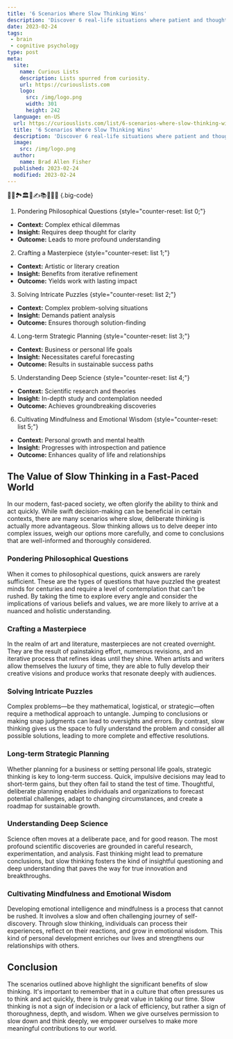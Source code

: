 ```yaml
---
title: '6 Scenarios Where Slow Thinking Wins'
description: 'Discover 6 real-life situations where patient and thoughtful analysis triumphs. Curious minds, slow thinking – the key to wiser decisions.'
date: 2023-02-24
tags:
 - brain
 - cognitive psychology
type: post
meta:
  site:
    name: Curious Lists
    description: Lists spurred from curiosity.
    url: https://curiouslists.com
    logo:
      src: /img/logo.png
      width: 301
      height: 242
  language: en-US
  url: https://curiouslists.com/list/6-scenarios-where-slow-thinking-wins
  title: '6 Scenarios Where Slow Thinking Wins'
  description: 'Discover 6 real-life situations where patient and thoughtful analysis triumphs. Curious minds, slow thinking – the key to wiser decisions.'
  image:
    src: /img/logo.png
  author:
    name: Brad Allen Fisher
  published: 2023-02-24
  modified: 2023-02-24
---
```



🤔🧩🏞️🏛️🌌✍️📚🔬🎨🧘 {.big-code}

1. Pondering Philosophical Questions {style="counter-reset: list 0;"}
  - **Context:** Complex ethical dilemmas
  - **Insight:** Requires deep thought for clarity
  - **Outcome:** Leads to more profound understanding

2. Crafting a Masterpiece {style="counter-reset: list 1;"}
  - **Context:** Artistic or literary creation
  - **Insight:** Benefits from iterative refinement
  - **Outcome:** Yields work with lasting impact

3. Solving Intricate Puzzles {style="counter-reset: list 2;"}
  - **Context:** Complex problem-solving situations
  - **Insight:** Demands patient analysis
  - **Outcome:** Ensures thorough solution-finding

4. Long-term Strategic Planning {style="counter-reset: list 3;"}
  - **Context:** Business or personal life goals
  - **Insight:** Necessitates careful forecasting
  - **Outcome:** Results in sustainable success paths

5. Understanding Deep Science {style="counter-reset: list 4;"}
  - **Context:** Scientific research and theories
  - **Insight:** In-depth study and contemplation needed
  - **Outcome:** Achieves groundbreaking discoveries

6. Cultivating Mindfulness and Emotional Wisdom {style="counter-reset: list 5;"}
  - **Context:** Personal growth and mental health
  - **Insight:** Progresses with introspection and patience
  - **Outcome:** Enhances quality of life and relationships


## The Value of Slow Thinking in a Fast-Paced World

In our modern, fast-paced society, we often glorify the ability to think and act quickly. While swift decision-making can be beneficial in certain contexts, there are many scenarios where slow, deliberate thinking is actually more advantageous. Slow thinking allows us to delve deeper into complex issues, weigh our options more carefully, and come to conclusions that are well-informed and thoroughly considered.

### Pondering Philosophical Questions

When it comes to philosophical questions, quick answers are rarely sufficient. These are the types of questions that have puzzled the greatest minds for centuries and require a level of contemplation that can't be rushed. By taking the time to explore every angle and consider the implications of various beliefs and values, we are more likely to arrive at a nuanced and holistic understanding.

### Crafting a Masterpiece

In the realm of art and literature, masterpieces are not created overnight. They are the result of painstaking effort, numerous revisions, and an iterative process that refines ideas until they shine. When artists and writers allow themselves the luxury of time, they are able to fully develop their creative visions and produce works that resonate deeply with audiences.

### Solving Intricate Puzzles

Complex problems—be they mathematical, logistical, or strategic—often require a methodical approach to untangle. Jumping to conclusions or making snap judgments can lead to oversights and errors. By contrast, slow thinking gives us the space to fully understand the problem and consider all possible solutions, leading to more complete and effective resolutions.

### Long-term Strategic Planning

Whether planning for a business or setting personal life goals, strategic thinking is key to long-term success. Quick, impulsive decisions may lead to short-term gains, but they often fail to stand the test of time. Thoughtful, deliberate planning enables individuals and organizations to forecast potential challenges, adapt to changing circumstances, and create a roadmap for sustainable growth.

### Understanding Deep Science

Science often moves at a deliberate pace, and for good reason. The most profound scientific discoveries are grounded in careful research, experimentation, and analysis. Fast thinking might lead to premature conclusions, but slow thinking fosters the kind of insightful questioning and deep understanding that paves the way for true innovation and breakthroughs.

### Cultivating Mindfulness and Emotional Wisdom

Developing emotional intelligence and mindfulness is a process that cannot be rushed. It involves a slow and often challenging journey of self-discovery. Through slow thinking, individuals can process their experiences, reflect on their reactions, and grow in emotional wisdom. This kind of personal development enriches our lives and strengthens our relationships with others.

## Conclusion

The scenarios outlined above highlight the significant benefits of slow thinking. It's important to remember that in a culture that often pressures us to think and act quickly, there is truly great value in taking our time. Slow thinking is not a sign of indecision or a lack of efficiency, but rather a sign of thoroughness, depth, and wisdom. When we give ourselves permission to slow down and think deeply, we empower ourselves to make more meaningful contributions to our world.
